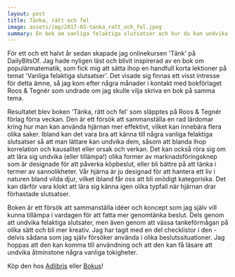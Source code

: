```yaml
---
layout: post
title: Tänka, rätt och fel
image: assets/img/2017-03-tanka_ratt_och_fel.jpeg
summary: En bok om vanliga felaktiga slutsatser och hur du kan undvika dem.
---
```


För ett och ett halvt år sedan skapade jag onlinekursen 'Tänk' på DailyBitsOf. Jag hade nyligen läst och blivit inspirerad av en bok om populärmatematik, som fick mig att sätta ihop en handfull korta lektioner på temat 'Vanliga felaktiga slutsatser'. Det visade sig finnas ett visst intresse för detta ämne, så jag kom efter några månader i kontakt med bokförlaget Roos & Tegnér som undrade om jag skulle vilja skriva en bok på samma tema.

Resultatet blev boken 'Tänka, rätt och fel' som släpptes på Roos & Tegnér förlag förra veckan. Den är ett försök att sammanställa en rad lärdomar kring hur man kan använda hjärnan mer effektivt, vilket kan innebära flera olika saker. Ibland kan det vara bra att känna till några vanliga felaktiga slutsatser så att man lättare kan undvika dem, såsom att blanda ihop korrelation och kausalitet eller orsak och verkan. Det kan också röra sig om att lära sig undvika (eller tillämpa!) olika former av marknadsföringsknep som är designade för att påverka köpbeslut, eller bli bättre på att tänka i termer av sannolikheter. Vår hjärna är ju designad för att hantera ett liv i naturen bland vilda djur, vilket ibland får oss att bli onödigt kategoriska. Det kan därför vara klokt att lära sig känna igen olika typfall när hjärnan drar förhastade slutsatser.

Boken är ett försök att sammanställa idéer och koncept som jag själv vill kunna tillämpa i vardagen för att fatta mer genomtänka beslut. Dels genom att undvika felaktiga slutsater, men även genom att vässa tankeförmågan på olika sätt och bli mer kreativ. Jag har tagit med en del checklistor i den - delvis sådana som jag själv försöker använda i olika beslutssituationer. Jag hoppas att den kan komma till användning och att den kan få läsare att undvika åtminstone några vanliga tokigheter.

Köp den hos [Adlibris](https://www.adlibris.com/se/bok/tanka-ratt-fel-hur-du-undviker-vanliga-tankefel-och-anvander-hjarnan-battre-9789187905599) eller [Bokus](https://www.bokus.com/bok/9789187905599/tanka-ratt-fel-hur-du-undviker-vanliga-tankefel-och-anvander-hjarnan-battre/)!
